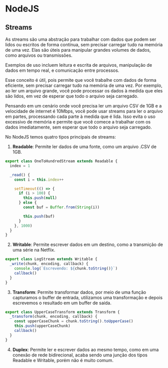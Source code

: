 # NodeJS

## Streams

As streams são uma abstração para trabalhar com dados que podem ser lidos ou escritos de forma contínua, sem precisar carregar tudo na memória de uma vez. Elas são úteis para manipular grandes volumes de dados, como arquivos ou transmissões.

Exemplos de uso incluem leitura e escrita de arquivos, manipulação de dados em tempo real, e comunicação entre processos.

Esse conceito é útil, pois permite que você trabalhe com dados de forma eficiente, sem precisar carregar tudo na memória de uma vez. Por exemplo, ao ler um arquivo grande, você pode processar os dados à medida que eles são lidos, em vez de esperar que todo o arquivo seja carregado.

Pensando em um cenário onde você precisa ler um arquivo CSV de 1GB e a velocidade de internet é 10Mbps, você pode usar streams para ler o arquivo em partes, processando cada parte à medida que é lida. Isso evita o uso excessivo de memória e permite que você comece a trabalhar com os dados imediatamente, sem esperar que todo o arquivo seja carregado.

No NodeJS temos quatro tipos principais de streams:
1. **Readable**: Permite ler dados de uma fonte, como um arquivo .CSV de 1GB.
```js
export class OneToHundredStream extends Readable {
  index = 1

  _read() {
    const i = this.index++

    setTimeout(() => {
      if (i > 100) {
        this.push(null)
      } else {
        const buf = Buffer.from(String(i))

        this.push(buf)
      }
    }, 1000)
  }
}
```

2. **Writable**: Permite escrever dados em um destino, como a transmição de uma série na Netflix.
```js
export class LogStream extends Writable {
  _write(chunk, encoding, callback) {
    console.log(`Escrevendo: ${chunk.toString()}`)
    callback()
  }
}
```

3. **Transform**: Permite transformar dados, por meio de uma função capturamos o buffer de entrada, utilizamos uma transformação e depois escrevemos o resultado em um buffer de saída.
```js
export class UpperCaseTransform extends Transform {
  _transform(chunk, encoding, callback) {
    const upperCaseChunk = chunk.toString().toUpperCase()
    this.push(upperCaseChunk)
    callback()
  }
}
```

4. **Duplex**: Permite ler e escrever dados ao mesmo tempo, como em uma conexão de rede bidirecional, acaba sendo uma junção dos tipos Readable e Writable, porém não é muito comum.
